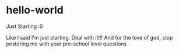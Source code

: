 # hello-world
Just Starting :0

Like I said I'm just starting. Deal with it!!! 
And for the love of god, stop pestering me with your pre-school level questions
